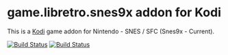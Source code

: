 # game.libretro.snes9x addon for Kodi

This is a [Kodi](http://kodi.tv) game addon for Nintendo - SNES / SFC (Snes9x - Current).

[![Build Status](https://travis-ci.org/kodi-game/game.libretro.snes9x.svg?branch=master)](https://travis-ci.org/kodi-game/game.libretro.snes9x)
[![Build Status](https://ci.appveyor.com/api/projects/status/github/kodi-game/game.libretro.snes9x?svg=true)](https://ci.appveyor.com/project/kodi-game/game-libretro-snes9x)
